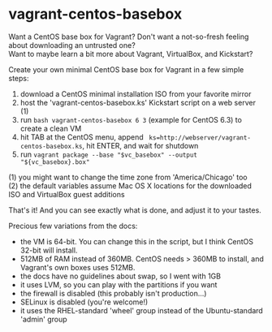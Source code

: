 vagrant-centos-basebox
==============

Want a CentOS base box for Vagrant?  Don't want a not-so-fresh feeling about downloading an untrusted one?<br>
Want to maybe learn a bit more about Vagrant, VirtualBox, and Kickstart?

Create your own minimal CentOS base box for Vagrant in a few simple steps:

1. download a CentOS minimal installation ISO from your favorite mirror
2. host the 'vagrant-centos-basebox.ks' Kickstart script on a web server (1)
3. run `bash vagrant-centos-basebox 6 3` (example for CentOS 6.3) to create a clean VM
4. hit TAB at the CentOS menu, append ` ks=http://webserver/vagrant-centos-basebox.ks`, hit ENTER, and wait for shutdown
5. run `vagrant package --base "$vc_basebox" --output "${vc_basebox}.box"`

(1) you might want to change the time zone from 'America/Chicago' too<br>
(2) the default variables assume Mac OS X locations for the downloaded ISO and VirtualBox guest additions<br>

That's it!  And you can see exactly what is done, and adjust it to your tastes.

Precious few variations from the docs:
* the VM is 64-bit. You can change this in the script, but I think CentOS 32-bit will install.
* 512MB of RAM instead of 360MB. CentOS needs > 360MB to install, and Vagrant's own boxes uses 512MB.
* the docs have no guidelines about swap, so I went with 1GB
* it uses LVM, so you can play with the partitions if you want
* the firewall is disabled (this probably isn't production...)
* SELinux is disabled (you're welcome!)
* it uses the RHEL-standard 'wheel' group instead of the Ubuntu-standard 'admin' group
